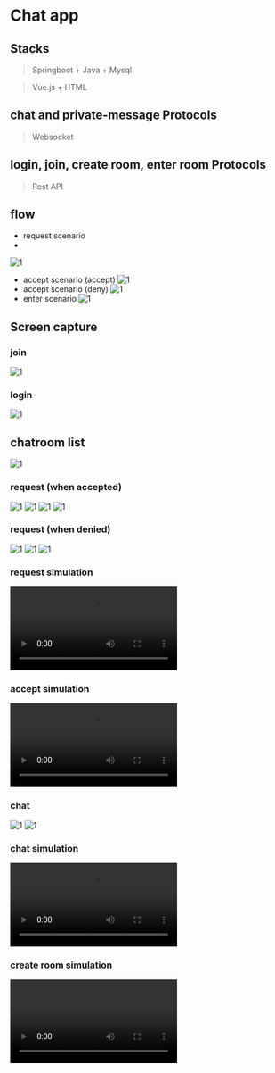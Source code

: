 # Chat app 

## Stacks
> Springboot + Java + Mysql

> Vue.js + HTML

## chat and private-message Protocols
> Websocket

## login, join, create room, enter room Protocols
> Rest API

## flow
- request scenario
- 
![1](images/requestscenario.PNG)
- accept scenario (accept)
![1](images/acceptscenario.PNG)
- accept scenario (deny)
![1](images/acceptscenario2.PNG)
- enter scenario 
![1](images/enterscenario.PNG)


## Screen capture
### join
![1](images/join.PNG)

### login
![1](images/login.PNG)

## chatroom list
![1](images/chatroomlist1.PNG)

### request (when accepted)
![1](images/request.PNG)
![1](images/request2.PNG)
![1](images/request3.PNG)
![1](images/request4.PNG)

### request (when denied)
![1](images/reqnopermission.PNG)
![1](images/reqnopermission2.PNG)
![1](images/reqnopermission3.PNG)

### request simulation
![1](images/requestvideo.mov)

### accept simulation
![1](images/acceptvideo.mov)

### chat
![1](images/chat.PNG)
![1](images/chat2.PNG)

### chat simulation
![1](images/chatvideo.mov)

### create room simulation
![1](images/createroom.mov)




